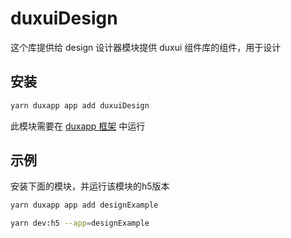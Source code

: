 # duxuiDesign
这个库提供给 design 设计器模块提供 duxui 组件库的组件，用于设计
## 安装

```bash
yarn duxapp app add duxuiDesign
```
此模块需要在 [duxapp 框架](https://app.docs.dux.plus) 中运行

## 示例
安装下面的模块，并运行该模块的h5版本
```bash
yarn duxapp app add designExample

yarn dev:h5 --app=designExample
```
